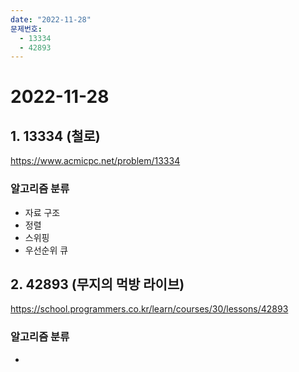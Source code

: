 ```yaml
---
date: "2022-11-28"
문제번호:
  - 13334
  - 42893
---
```


# 2022-11-28

## 1. 13334 (철로)

<https://www.acmicpc.net/problem/13334>

### 알고리즘 분류

- 자료 구조
- 정렬
- 스위핑
- 우선순위 큐

## 2. 42893 (무지의 먹방 라이브)

<https://school.programmers.co.kr/learn/courses/30/lessons/42893>

### 알고리즘 분류

-
